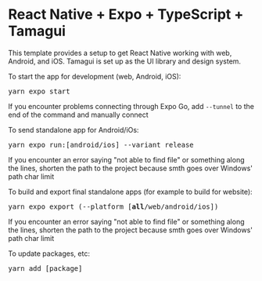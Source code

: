 # React Native + Expo + TypeScript + Tamagui
This template provides a setup to get React Native working with web, Android, and iOS. Tamagui is set up as the UI library and design system.

To start the app for development (web, Android, iOS):
<pre>
yarn expo start
</pre>
If you encounter problems connecting through Expo Go, add ```--tunnel``` to the end of the command and manually connect

To send standalone app for Android/iOs:
<pre>
yarn expo run:[android/ios] --variant release
</pre>
If you encounter an error saying "not able to find file" or something along the lines, shorten the path to the project because smth goes over Windows' path char limit

To build and export final standalone apps (for example to build for website):
<pre>
yarn expo export (--platform [<b>all</b>/web/android/ios])
</pre>
If you encounter an error saying "not able to find file" or something along the lines, shorten the path to the project because smth goes over Windows' path char limit

To update packages, etc:
<pre>
yarn add [package]
</pre>
